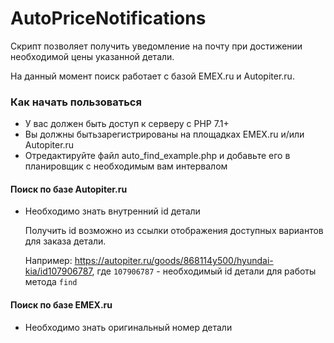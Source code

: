 # AutoPriceNotifications
Скрипт позволяет получить уведомление на почту при достижении необходимой цены указанной детали.

На данный момент поиск работает с базой EMEX.ru и Autopiter.ru.

### Как начать пользоваться
* У вас должен быть доступ к серверу с PHP 7.1+
* Вы должны бытьзарегистрированы на площадках EMEX.ru и/или Autopiter.ru
* Отредактируйте файл auto_find_example.php и добавьте его в планировщик с необходимым вам интервалом

#### Поиск по базе Autopiter.ru
* Необходимо знать внутренний id детали

  Получить id возможно из ссылки отображения доступных вариантов для заказа детали.
  
  Например: https://autopiter.ru/goods/868114y500/hyundai-kia/id107906787, где `107906787` - необходимый id детали для работы метода `find`
 
#### Поиск по базе EMEX.ru
* Необходимо знать оригинальный номер детали
